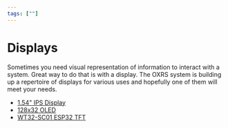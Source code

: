 ```yaml
---
tags: [""]
---
```

# Displays

Sometimes you need visual representation of information to interact with a system. Great way to do that is with a display. The OXRS system is building up a repertoire of displays for various uses and hopefully one of them will meet your needs.

- [1.54" IPS Display](/add-ons/displays/IPS-display.md)
- [128x32 OLED](/add-ons/displays/128x32-OLED-display.md)
- [WT32-SC01 ESP32 TFT](/add-ons/displays/WT32-SC01-display.md)
